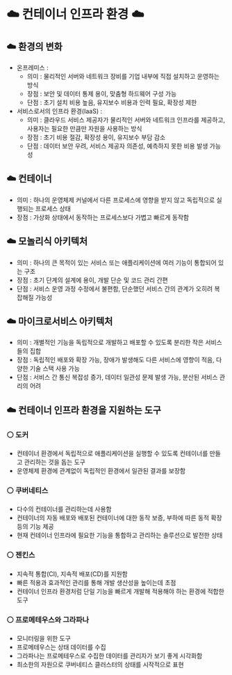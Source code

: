 # ☁️ 컨테이너 인프라 환경 ☁️


## ☁️ 환경의 변화

- 온프레미스 :
    - 의미 : 물리적인 서버와 네트워크 장비를 기업 내부에 직접 설치하고 운영하는 방식
    - 장점 : 보안 및 데이터 통제 용이, 맞춤형 하드웨어 구성 가능
    - 단점 : 초기 설치 비용 높음, 유지보수 비용과 인력 필요, 확장성 제한
- 서비스로서의 인프라 환경(IaaS) :
    - 의미 : 클라우드 서비스 제공자가 물리적인 서버와 네트워크 인프라를 제공하고, 사용자는 필요한 만큼만 자원을 사용하는 방식
    - 장점 : 초기 비용 절감, 확장성 용이, 유지보수 부담 감소
    - 단점 : 데이터 보안 우려, 서비스 제공자 의존성, 예측하지 못한 비용 발생 가능성



## ☁️ 컨테이너

- 의미 : 하나의 운영체제 커널에서 다른 프로세스에 영향을 받지 않고 독립적으로 실행되는 프로세스 상태
- 장점 : 가상화 상태에서 동작하는 프로세스보다 가볍고 빠르게 동작함



## ☁️ 모놀리식 아키텍처

- 의미 : 하나의 큰 목적이 있는 서비스 또는 애플리케이션에 여러 기능이 통합되어 있는 구조
- 장점 : 초기 단계의 설계에 용이, 개발 단순 및 코드 관리 간편
- 단점 : 서비스 운영 과정 수정에서 불편함, 단순했던 서비스 간의 관계가 오히려 복잡해질 가능성



## ☁️ 마이크로서비스 아키텍처

- 의미 : 개별적인 기능을 독립적으로 개발하고 배포할 수 있도록 분리한 작은 서비스들의 집합
- 장점 : 독립적인 배포와 확장 가능, 장애가 발생해도 다른 서비스에 영향이 적음, 다양한 기술 스택 사용 가능
- 단점 : 서비스 간 통신 복잡성 증가, 데이터 일관성 문제 발생 가능, 분산된 서비스 관리의 어려



## ☁️ 컨테이너 인프라 환경을 지원하는 도구

### ⚪️ 도커

- 컨테이너 환경에서 독립적으로 애플리케이션을 실행할 수 있도록 컨테이너를 만들고 관리하는 것을 돕는 도구
- 운영체제 환경에 관계없이 독립적인 환경에서 일관된 결과를 보장함

### ⚪️ 쿠버네티스

- 다수의 컨테이너를 관리하는데 사용함
- 컨테이너의 자동 배포와 배포된 컨테이너에 대한 동작 보증, 부하에 따른 동적 확장 등의 기능 제공
- 현재 컨테이너 인프라에 필요한 기능을 통합하고 관리하는 솔루션으로 발전한 상태

### ⚪️ 젠킨스

- 지속적 통합(CI), 지속적 배포(CD)를 지원함
- 빠른 적용과 효과적인 관리를 통해 개발 생산성을 높이는데 초점
- 컨테이너 인프라 환경처럼 단일 기능을 빠르게 개발해 적용해야 하는 환경에 적합한 도구

### ⚪️ 프로메테우스와 그라파나

- 모니터링을 위한 도구
- 프로메테우스는 상태 데이터를 수집
- 그라파나는 프로메테우스로 수집한 데이터를 관리자가 보기 좋게 시각화함
- 최소한의 자원으로 쿠버네티스 클러스터의 상태를 시작적으로 표현
